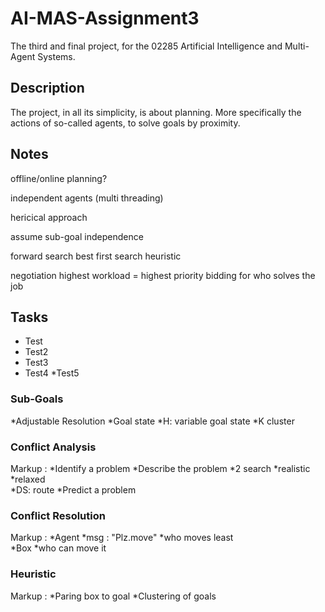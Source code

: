 # AI-MAS-Assignment3
The third and final project, for the 02285 Artificial Intelligence and Multi-Agent Systems.

## Description
The project, in all its simplicity, is about planning. More specifically the actions of so-called agents, to solve goals by proximity.

## Notes
offline/online planning?


independent agents (multi threading)

hericical approach

assume sub-goal independence

forward search
	best first search
	heuristic

negotiation
	highest workload = highest priority
	bidding for who solves the job
	
	
## Tasks
*  Test
*  Test2
*  Test3
* Test4
*Test5



### Sub-Goals
*Adjustable Resolution
*Goal state
*H: variable goal state
*K cluster



### Conflict Analysis
Markup : *Identify a problem
         *Describe the problem
          *2 search
           *realistic
           *relaxed        
          *DS: route
         *Predict a problem

### Conflict Resolution
Markup : *Agent
          *msg : "Plz.move"
	      *who moves least	
         *Box
	      *who can move it

### Heuristic
Markup : *Paring box to goal
         *Clustering of goals
	
	
